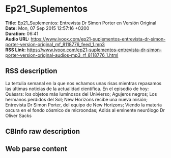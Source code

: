 # Ep21_Suplementos  
**Title:** Ep21_Suplementos: Entrevista Dr Simon Porter en Versión Original  
**Date:** Mon, 07 Sep 2015 12:57:16 +0200  
**Duration:** 06:41  
**Audio URL:** https://www.ivoox.com/ep21-suplementos-entrevista-dr-simon-porter-version-original_mf_8118776_feed_1.mp3  
**RSS Link:** https://www.ivoox.com/ep21-suplementos-entrevista-dr-simon-porter-version-original-audios-mp3_rf_8118776_1.html  

## RSS description
La tertulia semanal en la que nos echamos unas risas mientras repasamos las últimas noticias de la actualidad científica. En el episodio de hoy: Quásars: los objetos más luminosos del Univierso; Agujeros negros; Los hermanos perdidos del Sol; New Horizons recibe una nueva misión; Entrevista Dr Simon Porter, del equipo de New Horizons; Viendo la materia oscura en el fondo cósmico de microondas; Adiós al eminente neurólogo Dr Oliver Sacks

## CBInfo raw description


## Web parse content

